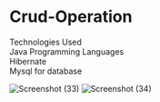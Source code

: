 # Crud-Operation<br/>
Technologies Used<br/>
Java Programming Languages<br/>
Hibernate<br/>
Mysql for database

![Screenshot (33)](https://github.com/user-attachments/assets/6f6925cc-240c-40bc-a539-42625c4b6b5f)
![Screenshot (34)](https://github.com/user-attachments/assets/e3c01371-e794-49ab-8fb9-73cbac36dc98)
